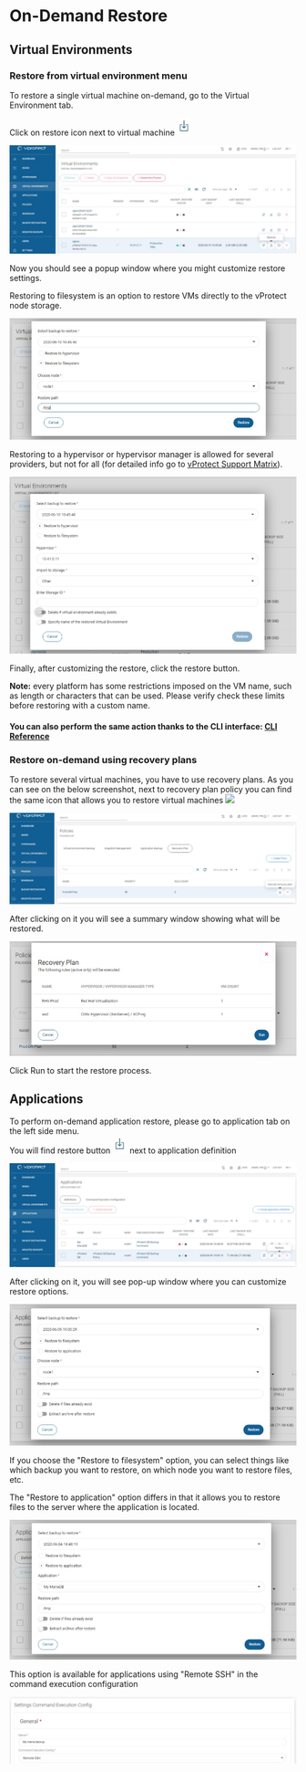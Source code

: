 # On-Demand Restore

## Virtual Environments

### Restore from virtual environment menu

To restore a single virtual machine on-demand, go to the Virtual Environment tab.

Click on restore icon next to virtual machine ![](../../.gitbook/assets/icon-restore.jpg)

![](../../.gitbook/assets/on-demand-restore.jpg)

Now you should see a popup window where you might customize restore settings.

Restoring to filesystem is an option to restore VMs directly to the vProtect node storage.

![](../../.gitbook/assets/on-demand-restore-popup-filesystem.jpg)

Restoring to a hypervisor or hypervisor manager is allowed for several providers, but not for all \(for detailed info go to [vProtect Support Matrix](../../planning/vprotect-support-matrix.md)\).

![](../../.gitbook/assets/on-demand-restore-popup-hypervisor.jpg)

Finally, after customizing the restore, click the restore button.

**Note:** every platform has some restrictions imposed on the VM name, such as length or characters that can be used. Please verify check these limits before restoring with a custom name.

#### You can also perform the same action thanks to the CLI interface: [CLI Reference](../cli-reference.md#vm-backup-restore)

### Restore on-demand using recovery plans

To restore several virtual machines, you have to use recovery plans. As you can see on the below screenshot, next to recovery plan policy you can find the same icon that allows you to restore virtual machines ![](https://github.com/backupmonster/storware-vprotect-manual/tree/31778b5e60e67956cc3fb965d118537bb2d2be7e/.gitbook/assets/icon-restore-1.jpg)

![](../../.gitbook/assets/on-demand-restore-recovery-plans.jpg)

After clicking on it you will see a summary window showing what will be restored.

![](../../.gitbook/assets/on-demand-restore-recovery-plans-popup%20%281%29.jpg)

Click Run to start the restore process.

## Applications

To perform on-demand application restore, please go to application tab on the left side menu.  
You will find restore button ![](../../.gitbook/assets/icon-restore%20%281%29.jpg) next to application definition 

![](../../.gitbook/assets/on-demand-restore-applications.jpg)

After clicking on it, you will see pop-up window where you can customize restore options.

![](../../.gitbook/assets/on-demand-restore-applications-popup.jpg)

If you choose the "Restore to filesystem" option, you can select things like which backup you want to restore, on which node you want to restore files, etc.

The "Restore to application" option differs in that it allows you to restore files to the server where the application is located.

![](../../.gitbook/assets/on-demand-restore-applications-popup-to-application.jpg)

This option is available for applications using "Remote SSH" in the command execution configuration

![](../../.gitbook/assets/on-demand-restore-applications-popup-to-application-remotessh.jpg)

